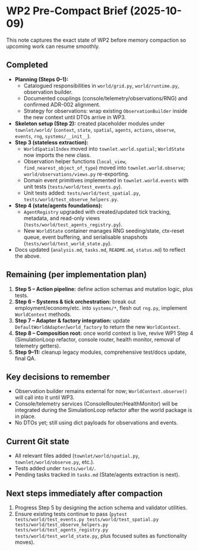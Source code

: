# WP2 Pre-Compact Brief (2025-10-09)

This note captures the exact state of WP2 before memory compaction so upcoming work can resume smoothly.

## Completed
- **Planning (Steps 0–1):**
  - Catalogued responsibilities in `world/grid.py`, `world/runtime.py`, observation builder.
  - Documented couplings (console/telemetry/observations/RNG) and confirmed ADR-002 alignment.
  - Strategy for observations: wrap existing `ObservationBuilder` inside the new context until DTOs arrive in WP3.
- **Skeleton setup (Step 2):** created placeholder modules under `townlet/world/` (`context`, `state`, `spatial`, `agents`, `actions`, `observe`, `events`, `rng`, `systems/__init__`).
- **Step 3 (stateless extraction):**
  - `WorldSpatialIndex` moved into `townlet.world.spatial`; `WorldState` now imports the new class.
  - Observation helper functions (`local_view`, `find_nearest_object_of_type`) moved into `townlet.world.observe`; `world/observations/views.py` re-exporting.
  - Domain event primitives implemented in `townlet.world.events` with unit tests (`tests/world/test_events.py`).
  - Unit tests added: `tests/world/test_spatial.py`, `tests/world/test_observe_helpers.py`.
- **Step 4 (state/agents foundations):**
  - `AgentRegistry` upgraded with created/updated tick tracking, metadata, and read-only views (`tests/world/test_agents_registry.py`).
  - New `WorldState` container manages RNG seeding/state, ctx-reset queue, event buffering, and serialisable snapshots (`tests/world/test_world_state.py`).
- Docs updated (`analysis.md`, `tasks.md`, `README.md`, `status.md`) to reflect the above.

## Remaining (per implementation plan)
1. **Step 5 – Action pipeline:** define action schemas and mutation logic, plus tests.
2. **Step 6 – Systems & tick orchestration:** break out employment/economy/etc. into `systems/*`, flesh out `rng.py`, implement `WorldContext` methods.
3. **Step 7 – Adapter & factory integration:** update `DefaultWorldAdapter`/`world_factory` to return the new `WorldContext`.
4. **Step 8 – Composition root:** once world context is live, revive WP1 Step 4 (SimulationLoop refactor, console router, health monitor, removal of telemetry getters).
5. **Step 9–11:** cleanup legacy modules, comprehensive test/docs update, final QA.

## Key decisions to remember
- Observation builder remains external for now; `WorldContext.observe()` will call into it until WP3.
- Console/telemetry services (ConsoleRouter/HealthMonitor) will be integrated during the SimulationLoop refactor after the world package is in place.
- No DTOs yet; still using dict payloads for observations and events.

## Current Git state
- All relevant files added (`townlet/world/spatial.py`, `townlet/world/observe.py`, etc.).
- Tests added under `tests/world/`.
- Pending tasks tracked in `tasks.md` (State/agents extraction is next).

## Next steps immediately after compaction
1. Progress Step 5 by designing the action schema and validator utilities.
2. Ensure existing tests continue to pass (`pytest tests/world/test_events.py tests/world/test_spatial.py tests/world/test_observe_helpers.py tests/world/test_agents_registry.py tests/world/test_world_state.py`, plus focused suites as functionality moves).
